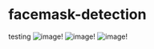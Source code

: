 # facemask-detection
testing 
![image](https://user-images.githubusercontent.com/86404041/145703339-e6054339-a689-44bd-b8d4-07997f7b6353.png)!
![image](https://user-images.githubusercontent.com/86404041/145703393-8e35057e-9571-4255-82d7-24d5de451a9f.png)!
![image](https://user-images.githubusercontent.com/86404041/145703518-b23e20d3-7d51-4f1c-9596-fe71b33238c8.png)!
